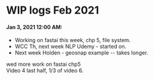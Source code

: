 # WIP logs Feb 2021  

#### Jan 3, 2021 12:00 AM:  
 * Working on fastai this week, chp 5, file system.  
 * WCC Th, next week NLP Udemy - started on.  
 * Next week Holden - geosnap example -- takes longer.  
 
 wed more work on fastai chp5  
Video 4 last half, 1/3 of video 6.  
